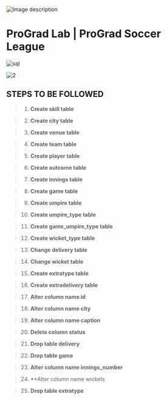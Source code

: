 ![Image description](https://i1.faceprep.in/ProGrad/face-logo-resized.png)

# ProGrad Lab | ProGrad Soccer League




![sql](https://user-images.githubusercontent.com/58466121/76389844-3c85d400-6392-11ea-875f-8cd9676219b2.JPG)


![2](https://user-images.githubusercontent.com/58466121/76390689-dbf79680-6393-11ea-80e8-0f13adeceda3.png)


## STEPS TO BE FOLLOWED


> 1. **Create skill table**

> 2. **Create city table**

> 3. **Create venue table**

> 4. **Create team table**

> 5. **Create player table**

> 6. **Create outcome table**

> 7. **Create innings table**

> 8. **Create game table**

> 9. **Create umpire table**

> 10. **Create umpire_type table**

> 11. **Create game_umpire_type table**

> 12. **Create wicket_type table**

> 13. **Change delivery table**

> 14. **Change wicket table**

> 15. **Create extratype table**

> 16. **Create extradelivery table**

> 17. **Alter column name id**

> 18. **Alter column name city**

> 19. **Alter column name caption**

> 20. **Delete column status**

> 21. **Drop table delivery**

> 22. **Drop table game**

> 23. **Alter column name innings_number**

> 24. **Alter column name wickets

> 25. **Drop table extratype**
